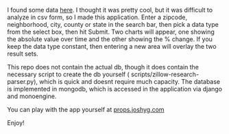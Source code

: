 I found some data <a href="http://www.zillow.com/research/data/#bulk">here</a>. I thought it was pretty cool, but it was difficult to analyze in csv form, so I made this application. Enter a zipcode, neighborhood, city, county or state in the search bar, then pick a data type from the select box, then hit Submit. Two charts will appear, one showing the absolute value over time and the other showing the % change. If you keep the data type constant, then entering a new area will overlay the two result sets.

This repo does not contain the actual db, though it does contain the necessary script to create the db yourself ( scripts/zillow-research-parser.py), which is quick and doesnt require much capacity.  The database is implemented in mongodb, which is accessed in the application via django and monoengine.

You can play with the app yourself at <a href="http://props.joshyg.com">props.joshyg.com</a>

Enjoy!
